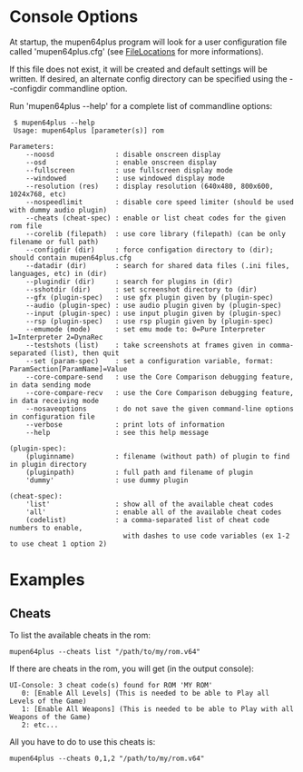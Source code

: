 # Console Options #

At startup, the mupen64plus program will look for a user configuration file called 'mupen64plus.cfg' (see [FileLocations](FileLocations.md) for more informations).

If this file does not exist, it will be created and default settings will be written. If desired, an alternate config directory can be specified using the --configdir commandline option.

Run 'mupen64plus --help' for a complete list of commandline options:
```
 $ mupen64plus --help
 Usage: mupen64plus [parameter(s)] rom

Parameters:
    --noosd               : disable onscreen display
    --osd                 : enable onscreen display
    --fullscreen          : use fullscreen display mode
    --windowed            : use windowed display mode
    --resolution (res)    : display resolution (640x480, 800x600, 1024x768, etc)
    --nospeedlimit        : disable core speed limiter (should be used with dummy audio plugin)
    --cheats (cheat-spec) : enable or list cheat codes for the given rom file
    --corelib (filepath)  : use core library (filepath) (can be only filename or full path)
    --configdir (dir)     : force configation directory to (dir); should contain mupen64plus.cfg
    --datadir (dir)       : search for shared data files (.ini files, languages, etc) in (dir)
    --plugindir (dir)     : search for plugins in (dir)
    --sshotdir (dir)      : set screenshot directory to (dir)
    --gfx (plugin-spec)   : use gfx plugin given by (plugin-spec)
    --audio (plugin-spec) : use audio plugin given by (plugin-spec)
    --input (plugin-spec) : use input plugin given by (plugin-spec)
    --rsp (plugin-spec)   : use rsp plugin given by (plugin-spec)
    --emumode (mode)      : set emu mode to: 0=Pure Interpreter 1=Interpreter 2=DynaRec
    --testshots (list)    : take screenshots at frames given in comma-separated (list), then quit
    --set (param-spec)    : set a configuration variable, format: ParamSection[ParamName]=Value
    --core-compare-send   : use the Core Comparison debugging feature, in data sending mode
    --core-compare-recv   : use the Core Comparison debugging feature, in data receiving mode
    --nosaveoptions       : do not save the given command-line options in configuration file
    --verbose             : print lots of information
    --help                : see this help message

(plugin-spec):
    (pluginname)          : filename (without path) of plugin to find in plugin directory
    (pluginpath)          : full path and filename of plugin
    'dummy'               : use dummy plugin

(cheat-spec):
    'list'                : show all of the available cheat codes
    'all'                 : enable all of the available cheat codes
    (codelist)            : a comma-separated list of cheat code numbers to enable,
                            with dashes to use code variables (ex 1-2 to use cheat 1 option 2)
```

# Examples #
## Cheats ##
To list the available cheats in the rom:
```
mupen64plus --cheats list "/path/to/my/rom.v64"
```
If there are cheats in the rom, you will get (in the output console):
```
UI-Console: 3 cheat code(s) found for ROM 'MY ROM'
   0: [Enable All Levels] (This is needed to be able to Play all Levels of the Game)
   1: [Enable All Weapons] (This is needed to be able to Play with all Weapons of the Game)
   2: etc...
```
All you have to do to use this cheats is:
```
mupen64plus --cheats 0,1,2 "/path/to/my/rom.v64"
```